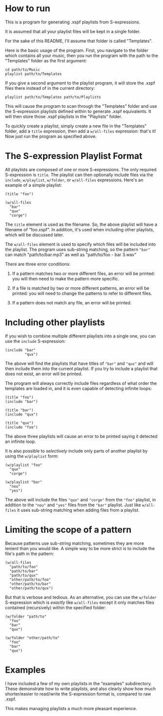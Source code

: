 How to run
==========

This is a program for generating .xspf playlists from S-expressions.

It is assumed that all your playlist files will be kept in a single folder.

For the sake of this README, I'll assume that folder is called "Templates".

Here is the basic usage of the program. First, you navigate to the folder
which contains all your music, then you run the program with the path to the
"Templates" folder as the first argument:

    cd path/to/Music
    playlist path/to/Templates

If you give a second argument to the playlist program, it will store the
.xspf files there instead of in the current directory:

    playlist path/to/Templates path/to/Playlists

This will cause the program to scan through the "Templates" folder and use
the S-expression playlists defined within to generate .xspf equivalents.
It will then store those .xspf playlists in the "Playlists" folder.

To quickly create a playlist, simply create a new file in the "Templates"
folder, add a `title` expression, then add a `w/all-files` expression: that's
it! Now just run the program as specified above.


The S-expression Playlist Format
================================

All playlists are composed of one or more S-expressions. The only required
S-expression is `title`. The playlist can then optionally include files via
the `include`, `w/playlist`, `w/folder`, or `w/all-files` expressions. Here's
an example of a simple playlist:

    (title "foo")

    (w/all-files
      "bar"
      "qux"
      "corge")

The `title` element is used as the filename. So, the above playlist will have
a filename of "foo.xspf". In addition, it's used when including other
playlists, which will be discussed later.

The `w/all-files` element is used to specify which files will be included into
the playlist. The program uses sub-string matching, so the pattern `"bar"` can
match "path/to/bar.mp3" as well as "path/to/foo - bar 3.wav"


There are three error conditions:

 1. If a pattern matches two or more different files, an error will be
    printed: you will then need to make the pattern more specific.

 2. If a file is matched by two or more different patterns, an error will be
    printed: you will need to change the patterns to refer to different files.

 3. If a pattern does not match any file, an error will be printed.


Including other playlists
=========================

If you wish to combine multiple different playlists into a single one, you can
use the `include` S-expression:

    (include "bar"
             "qux")

The above will find the playlists that have titles of `"bar"` and `"qux"` and
will then include them into the current playlist. If you try to include a
playlist that does not exist, an error will be printed.

The program will always correctly include files regardless of what order the
templates are loaded in, and it is even capable of detecting infinite loops:

    (title "foo")
    (include "bar")

    (title "bar")
    (include "qux")

    (title "qux")
    (include "foo")

The above three playlists will cause an error to be printed saying it detected
an infinite loop.

It is also possible to *selectively* include only parts of another playlist by
using the `w/playlist` form:

    (w/playlist "foo"
      "qux"
      "corge")

    (w/playlist "bar"
      "nou"
      "yes")

The above will include the files `"qux"` and `"corge"` from the `"foo"`
playlist, in addition to the `"nou"` and `"yes"` files from the `"bar"`
playlist. Just like `w/all-files` it uses sub-string matching when adding
files from a playlist.


Limiting the scope of a pattern
===============================

Because patterns use sub-string matching, sometimes they are more lenient than
you would like. A simple way to be more strict is to include the file's path
in the pattern:

    (w/all-files
      "path/to/foo"
      "path/to/bar"
      "path/to/qux"
      "other/path/to/foo"
      "other/path/to/bar"
      "other/path/to/qux")

But that is verbose and tedious. As an alternative, you can use the `w/folder`
S-expression which is *exactly* like `w/all-files` except it only matches
files contained (recursively) within the specified folder:

    (w/folder "path/to"
      "foo"
      "bar"
      "qux")

    (w/folder "other/path/to"
      "foo"
      "bar"
      "qux")


Examples
========

I have included a few of my own playlists in the "examples" subdirectory.
These demonstrate how to write playlists, and also clearly show how much
shorter/easier to read/write the S-expression format is, compared to raw
.xspf.

This makes managing playlists a much more pleasant experience.
